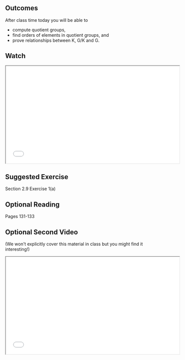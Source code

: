 ## Outcomes
After class time today you will be able to

* compute quotient groups,
* find orders of elements in quotient groups, and
* prove relationships between K, G/K and G.

## Watch

<iframe src="//www.youtube.com/embed/vYKdh5oQ4Zw" width="560" height="314" allowfullscreen="allowfullscreen" data-mce-fragment="1"></iframe>

## Suggested Exercise

Section 2.9 Exercise 1(a)

## Optional Reading

Pages 131-133

## Optional Second Video

(We won't explicitly cover this material in class but you might find it interesting!)

<iframe src="//www.youtube.com/embed/jhVMBXl5jTA" width="560" height="314" allowfullscreen="allowfullscreen" data-mce-fragment="1"></iframe>